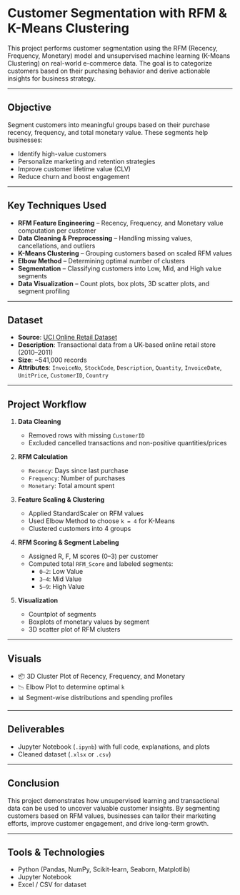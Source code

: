 # Customer Segmentation with RFM & K-Means Clustering

This project performs customer segmentation using the RFM (Recency, Frequency, Monetary) model and unsupervised machine learning (K-Means Clustering) on real-world e-commerce data. The goal is to categorize customers based on their purchasing behavior and derive actionable insights for business strategy.

---

## Objective

Segment customers into meaningful groups based on their purchase recency, frequency, and total monetary value. These segments help businesses:
- Identify high-value customers
- Personalize marketing and retention strategies
- Improve customer lifetime value (CLV)
- Reduce churn and boost engagement

---

## Key Techniques Used

- **RFM Feature Engineering** – Recency, Frequency, and Monetary value computation per customer
- **Data Cleaning & Preprocessing** – Handling missing values, cancellations, and outliers
- **K-Means Clustering** – Grouping customers based on scaled RFM values
- **Elbow Method** – Determining optimal number of clusters
- **Segmentation** – Classifying customers into Low, Mid, and High value segments
- **Data Visualization** – Count plots, box plots, 3D scatter plots, and segment profiling

---

## Dataset

- **Source**: [UCI Online Retail Dataset](https://archive.ics.uci.edu/ml/datasets/online+retail)
- **Description**: Transactional data from a UK-based online retail store (2010–2011)
- **Size**: ~541,000 records  
- **Attributes**: `InvoiceNo`, `StockCode`, `Description`, `Quantity`, `InvoiceDate`, `UnitPrice`, `CustomerID`, `Country`

---

## Project Workflow

1. **Data Cleaning**  
   - Removed rows with missing `CustomerID`
   - Excluded cancelled transactions and non-positive quantities/prices

2. **RFM Calculation**  
   - `Recency`: Days since last purchase  
   - `Frequency`: Number of purchases  
   - `Monetary`: Total amount spent  

3. **Feature Scaling & Clustering**  
   - Applied StandardScaler on RFM values  
   - Used Elbow Method to choose `k = 4` for K-Means  
   - Clustered customers into 4 groups

4. **RFM Scoring & Segment Labeling**  
   - Assigned R, F, M scores (0–3) per customer  
   - Computed total `RFM_Score` and labeled segments:
     - `0–2`: Low Value  
     - `3–4`: Mid Value  
     - `5–9`: High Value  

5. **Visualization**  
   - Countplot of segments  
   - Boxplots of monetary values by segment  
   - 3D scatter plot of RFM clusters

---

## Visuals

- 📦 3D Cluster Plot of Recency, Frequency, and Monetary  
- 📉 Elbow Plot to determine optimal `k`  
- 📊 Segment-wise distributions and spending profiles

---

## Deliverables

- Jupyter Notebook (`.ipynb`) with full code, explanations, and plots
- Cleaned dataset (`.xlsx` or `.csv`)

---

## Conclusion

This project demonstrates how unsupervised learning and transactional data can be used to uncover valuable customer insights. By segmenting customers based on RFM values, businesses can tailor their marketing efforts, improve customer engagement, and drive long-term growth.

---

## Tools & Technologies

- Python (Pandas, NumPy, Scikit-learn, Seaborn, Matplotlib)
- Jupyter Notebook
- Excel / CSV for dataset


